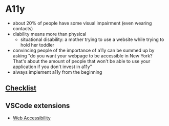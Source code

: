 # A11y

- about 20% of people have some visual impairment (even wearing contacts)
- diability means more than physical
  - situational disability: a mother trying to use a website while trying to hold her toddler
- convincing people of the importance of a11y can be summed up by asking "do you want your webpage to be accessible in New York? That's about the amount of people that won't be able to use your application if you don't invest in a11y"
- always implement a11y from the beginning

## [Checklist](https://romeo.elsevier.com/accessibility_checklist/downloads/developer_designer_checklist.pdf)

## VSCode extensions
- [Web Accessibility](https://marketplace.visualstudio.com/items?itemName=MaxvanderSchee.web-accessibility)